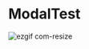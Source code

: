 # ModalTest

![ezgif com-resize](https://user-images.githubusercontent.com/4756783/122711676-864fb080-d29d-11eb-9f9b-1c361c418b28.gif)
